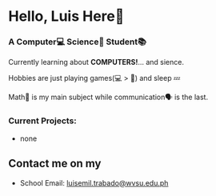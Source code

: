 # Hello, Luis Here:wave:

### A Computer:computer: Science:microscope: Student:books:

Currently learning about **COMPUTERS!**... and sience.

Hobbies are just playing games(:computer: > 📱) and sleep 💤 

Math💯 is my main subject while communication🗣️ is the last.

### Current Projects:
- none

## Contact me on my
- School Email: luisemil.trabado@wvsu.edu.ph
